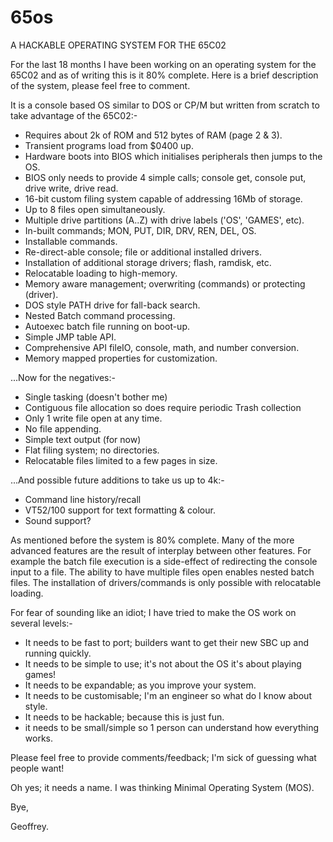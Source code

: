 # 65os
A HACKABLE OPERATING SYSTEM FOR THE 65C02

For the last 18 months I have been working on an operating system for the 65C02 and as of writing this is it 80% complete.
Here is a brief description of the system, please feel free to comment.

It is a console based OS similar to DOS or CP/M but written from scratch to take advantage of the 65C02:-

* Requires about 2k of ROM and 512 bytes of RAM (page 2 & 3).
* Transient programs load from $0400 up.
* Hardware boots into BIOS which initialises peripherals then jumps to the OS.
* BIOS only needs to provide 4 simple calls; console get, console put, drive write, drive read.
* 16-bit custom filing system capable of addressing 16Mb of storage.
* Up to 8 files open simultaneously.
* Multiple drive partitions (A..Z) with drive labels ('OS', 'GAMES', etc).
* In-built commands; MON, PUT, DIR, DRV, REN, DEL, OS.
* Installable commands.
* Re-direct-able console; file or additional installed drivers.
* Installation of additional storage drivers; flash, ramdisk, etc.
* Relocatable loading to high-memory.
* Memory aware management; overwriting (commands) or protecting (driver).
* DOS style PATH drive for fall-back search.
* Nested Batch command processing.
* Autoexec batch file running on boot-up.
* Simple JMP table API.
* Comprehensive API fileIO, console, math, and number conversion.
* Memory mapped properties for customization.

...Now for the negatives:-

* Single tasking (doesn't bother me)
* Contiguous file allocation so does require periodic Trash collection
* Only 1 write file open at any time.
* No file appending.
* Simple text output (for now)
* Flat filing system; no directories.
* Relocatable files limited to a few pages in size.

...And possible future additions to take us up to 4k:-

* Command line history/recall
* VT52/100 support for text formatting & colour.
* Sound support?

As mentioned before the system is 80% complete. Many of the more advanced features are the result of interplay between other features. For example the batch file execution is a side-effect of redirecting the console input to a file. The ability to have multiple files open enables nested batch files. The installation of drivers/commands is only possible with relocatable loading.

For fear of sounding like an idiot; I have tried to make the OS work on several levels:-

* It needs to be fast to port; builders want to get their new SBC up and running quickly.
* It needs to be simple to use; it's not about the OS it's about playing games!
* It needs to be expandable; as you improve your system.
* It needs to be customisable; I'm an engineer so what do I know about style.
* It needs to be hackable; because this is just fun.
* it needs to be small/simple so 1 person can understand how everything works.

Please feel free to provide comments/feedback; I'm sick of guessing what people want!

Oh yes; it needs a name. I was thinking Minimal Operating System (MOS).

Bye,

Geoffrey.
